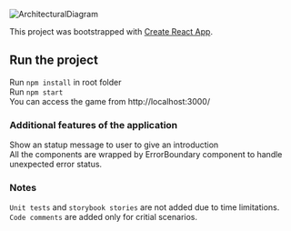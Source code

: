 ![ArchitecturalDiagram](https://user-images.githubusercontent.com/1351502/82134038-8ebef780-9810-11ea-8e4c-e3734bafd82e.PNG)

This project was bootstrapped with [Create React App](https://github.com/facebook/create-react-app).

## Run the project

Run `npm install` in root folder</br>
Run `npm start`</br>
You can access the game from http://localhost:3000/

### Additional features of the application
Show an statup message to user to give an introduction</br>
All the components are wrapped by ErrorBoundary component to handle unexpected error status.</br>

### Notes
`Unit tests` and `storybook stories` are not added due to time limitations.<br />
`Code comments` are added only for critial scenarios.
